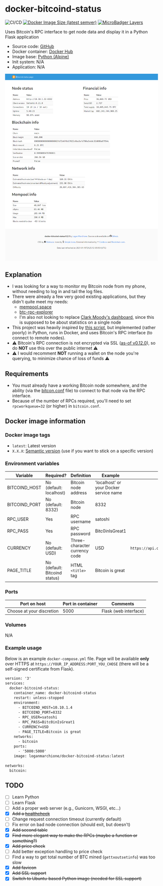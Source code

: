 # docker-bitcoind-status 

![CI/CD](https://github.com/loganmarchione/docker-bitcoind-status/workflows/CI/CD/badge.svg)
[![Docker Image Size (latest semver)](https://img.shields.io/docker/image-size/loganmarchione/docker-bitcoind-status)](https://hub.docker.com/r/loganmarchione/docker-bitcoind-status)
[![MicroBadger Layers](https://img.shields.io/microbadger/layers/loganmarchione/docker-bitcoind-status)](https://microbadger.com/images/loganmarchione/docker-bitcoind-status)

Uses Bitcoin's RPC interface to get node data and display it in a Python Flask application
  - Source code: [GitHub](https://github.com/loganmarchione/docker-bitcoind-status)
  - Docker container: [Docker Hub](https://hub.docker.com/r/loganmarchione/docker-bitcoind-status)
  - Image base: [Python (Alpine)](https://hub.docker.com/_/python)
  - Init system: N/A
  - Application: N/A

![Screenshot](screenshots/2021-01-19.png?raw=true "Screenshot")

## Explanation

  - I was looking for a way to monitor my Bitcoin node from my phone, without needing to log in and tail the log files.
  - There were already a few very good existing applications, but they didn't quite meet my needs:
    * [mempool.space](https://github.com/mempool/mempool)
    * [btc-rpc-explorer](https://github.com/janoside/btc-rpc-explorer)
    *  I'm also not looking to replace [Clark Moody's dashboard](https://bitcoin.clarkmoody.com/dashboard/), since this is supposed to be about statistics on a single node
  - This project was heavily inspired by [this script](https://github.com/mameier/bitcoind-status-bash), but implemented (rather poorly) in Python, runs in Docker, and uses Bitcoin's RPC interface (to connect to remote nodes).
  - ⚠️ Bitcoin's RPC connection is not encrypted via SSL ([as-of v0.12.0](https://github.com/bitcoin/bitcoin/blob/master/doc/release-notes/release-notes-0.12.0.md#rpc-ssl-support-dropped)), so do **NOT** use this over the public internet ⚠️
  - ⚠️ I would recomment **NOT** running a wallet on the node you're querying, to minimize chance of loss of funds ⚠️

## Requirements

  - You must already have a working Bitcoin node somewhere, and the ability (via the [bitcon.conf](https://github.com/bitcoin/bitcoin/blob/master/share/examples/bitcoin.conf) file) to connect to that node via the RPC interface.
  - Because of the number of RPCs required, you'll need to set `rpcworkqueue=32` (or  higher) in `bitcoin.conf`.

## Docker image information

### Docker image tags
  - `latest`: Latest version
  - `X.X.X`: [Semantic version](https://semver.org/) (use if you want to stick on a specific version)

### Environment variables
| Variable       | Required?                     | Definition                            | Example                                     | Comments                                           |
|----------------|-------------------------------|---------------------------------------|---------------------------------------------|----------------------------------------------------|
| BITCOIND_HOST  | No (default: localhost)       | Bitcoin node address                  | 'localhost' or your Docker service name     |                                                    |
| BITCOIND_PORT  | No (default: 8332)            | Bitcoin node                          | 8332                                        |                                                    |
| RPC_USER       | Yes                           | RPC username                          | satoshi                                     |                                                    |
| RPC_PASS       | Yes                           | RPC password                          | Bitc0inIsGreat1                             |                                                    |
| CURRENCY       | No (default: USD)             | Three-character currency code         | USD                                         | `https://api.coinbase.com/v2/currencies`           |
| PAGE_TITLE     | No (default: Bitcoind status) | HTML `<title>` tag                    | Bitcoin is great                            |                                                    |

### Ports
| Port on host              | Port in container | Comments              |
|---------------------------|-------------------|-----------------------|
| Choose at your discretion | 5000              | Flask (web interface) |

### Volumes
N/A

### Example usage
Below is an example `docker-compose.yml` file. Page will be available **only** over HTTPS at `https://YOUR_IP_ADDRESS:PORT_YOU_CHOSE` (there will be a self-signed certificate from Flask).
```
version: '3'
services:
  docker-bitcoind-status:
    container_name: docker-bitcoind-status
    restart: unless-stopped
    environment:
      - BITCOIND_HOST=10.10.1.4
      - BITCOIND_PORT=8332
      - RPC_USER=satoshi
      - RPC_PASS=Bitc0inIsGreat1
      - CURRENCY=USD
      - PAGE_TITLE=Bitcoin is great
    networks:
      - bitcoin
    ports:
      - '5000:5000'
    image: loganmarchione/docker-bitcoind-status:latest

networks:
  bitcoin:
```

## TODO
- [ ] Learn Python
- [ ] Learn Flask
- [ ] Add a proper web server (e.g., Gunicorn, WSGI, etc...)
- [x] ~~Add a [healthcheck](https://docs.docker.com/engine/reference/builder/#healthcheck)~~
- [ ] Change request connection timeout (currently default)
- [ ] Fix error on bad node connection (should exit, but doesn't) 
- [x] ~~Add second table~~
- [x] ~~Find more elegant way to make the RPCs (maybe a function or something?)~~
- [x] ~~Add price check~~
- [ ] Add better exception handling to price check
- [ ] Find a way to get total number of BTC mined (`gettxoutsetinfo`) was too slow
- [x] ~~Add favicon~~
- [x] ~~Add SSL support~~
- [x] ~~Switch to Ubuntu-based Python image (needed for SSL support)~~
